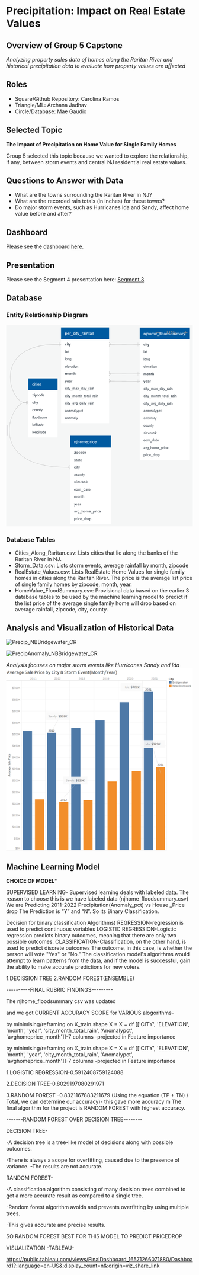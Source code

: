 # Precipitation: Impact on Real Estate Values

## Overview of Group 5 Capstone
*Analyzing property sales data of homes along the Raritan River and historical precipitation data to evaluate how property values are affected*

## Roles
*	Square/Github Repository: Carolina Ramos 
*	Triangle/ML: Archana Jadhav
*	Circle/Database: Mae Gaudio

## Selected Topic
**The Impact of Precipitation on Home Value for Single Family Homes**

Group 5 selected this topic because we wanted to explore the relationship, if any, between storm events and central NJ residential real estate values.  

## Questions to Answer with Data
*   What are the towns surrounding the Raritan River in NJ? 
*   What are the recorded rain totals (in inches) for these towns?
*   Do major storm events, such as Hurricanes Ida and Sandy, affect home value before and after?

## Dashboard
Please see the dashboard [here](https://public.tableau.com/views/Group5_Dashboard_16569394107950/Group5_Dashboard?:language=en-US&:display_count=n&:origin=viz_share_link).

## Presentation
Please see the Segment 4 presentation here: [Segment 3](https://github.com/c-ramos/NJ_Flood_Risk_Capstone/blob/main/Group5_Presentation-Segment3_update.pdf). 

## Database

### Entity Relationship Diagram

![Resources/ERD_NJ_Flood_Risk.png](https://github.com/c-ramos/NJ_Flood_Risk_Capstone/blob/main/Resources/ERD_NJ_Flood_Risk.png)

### Database Tables
*  Cities_Along_Raritan.csv:   Lists cities that lie along the banks of the Raritan River in NJ.
*  Storm_Data.csv:	Lists storm events, average rainfall by month, zipcode
*  RealEstate_Values.csv:   Lists RealEstate Home Values for single family homes in cities along the Raritan River.
							The price is the average list price of single family homes by zipcode, month, year. 
*  HomeValue_FloodSummary.csv:  Provisional data based on the earlier 3 database tables to be used by the machine
								learning model to predict if the list price of the average single family home will
								drop based on average rainfall, zipcode, city, county.

## Analysis and Visualization of Historical Data

![Precip_NBBridgewater_CR](https://user-images.githubusercontent.com/96538067/177642294-6f4679c9-13aa-489c-bd36-dc54972c4284.png)

![PrecipAnomaly_NBBridgewater_CR](https://user-images.githubusercontent.com/96538067/177642234-af7ac023-8a02-4d5a-8f68-177a52e63651.png)

*Analysis focuses on major storm events like Hurricanes Sandy and Ida*
![Images/AvgSalesPrice_CR.png](https://github.com/c-ramos/NJ_Flood_Risk_Capstone/blob/245209e625ed1848d49aa468af83c704699c1d71/Images/AvgSalesPrice_CR.png)

## Machine Learning Model
**CHOICE OF MODEL***

SUPERVISED LEARNING-
Supervised learning deals with labeled data.
The reason to choose this is we have labeled data (njhome_floodsummary.csv)
We are Predicting 2011-2022 Precipitation(Anomaly_pct) vs House _Price drop
The Prediction is “Y” and “N”.
So its Binary Classification.

Decision  for binary classification Algorithms)
REGRESSION-regression is used to predict continuous variables
LOGISTIC REGRESSION-Logistic regression predicts binary outcomes, meaning that there are only two possible outcomes.
CLASSIFICATION-Classification, on the other hand, is used to predict discrete outcomes
The outcome, in this case, is whether the person will vote "Yes" or "No." The classification model's algorithms would attempt to learn patterns from the data, and if the model is successful, gain the ability to make accurate predictions for new voters.

1.DECISSION TREE
2.RANDOM FOREST(ENSEMBLE)


----------FINAL RUBRIC FINDINGS---------

The njhome_floodsummary csv was updated

and we got CURRENT ACCURACY SCORE for VARIOUS alogorithms-

by minimising/reframing on X_train.shape X = X = df [['CITY', 'ELEVATION', 'month', 'year', 'city_month_total_rain', 'Anomalypct', 'avghomeprice_month']]-7 columns -projected in Feature importance

by minimising/reframing on X_train.shape
X = X = df [['CITY', 'ELEVATION', 'month', 'year',
       'city_month_total_rain',
       'Anomalypct',
       'avghomeprice_month']]-7 columns -projected in Feature importance
       


1.LOGISTIC REGRESSION-0.5912408759124088

2.DECISION TREE-0.8029197080291971


3.RANDOM FOREST -0.8321167883211679 (Using the equation (TP + TN) / Total, we can determine our accuracy)- this gave more accuracy m The final algorithm for the project is RANDOM FOREST with highest accuracy.

-------RANDOM FOREST OVER DECISION TREE--------

DECISION TREE-

-A decision tree is a tree-like model of decisions along with possible outcomes.

-There is always a scope for overfitting, caused due to the presence of variance.
-The results are not accurate.

RANDOM FOREST-

-A classification algorithm consisting of many decision trees combined to get a more accurate result as compared to a single tree.

-Random forest algorithm avoids and prevents overfitting by using multiple trees.

-This gives accurate and precise results.

SO RANDOM FOREST BEST FOR THIS MODEL TO PREDICT PRICEDROP


VISUALIZATION -TABLEAU-

https://public.tableau.com/views/FinalDashboard_16571266071880/Dashboard1?:language=en-US&:display_count=n&:origin=viz_share_link 
